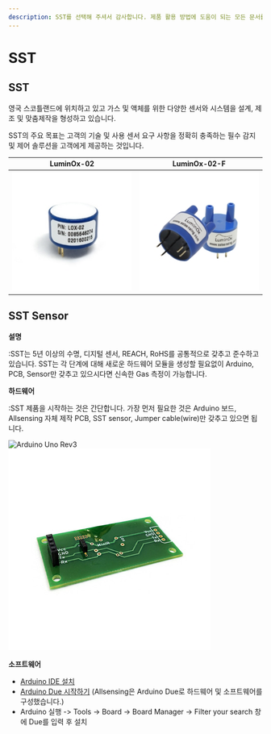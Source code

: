 ```yaml
---
description: SST를 선택해 주셔서 감사합니다. 제품 활용 방법에 도움이 되는 모든 문서를 제공합니다.
---
```


# SST

## SST

영국 스코틀랜드에 위치하고 있고 가스 및 액체를 위한 다양한 센서와 시스템을 설계, 제조 및 맞춤제작을 형성하고 있습니다.

SST의 주요 목표는 고객의 기술 및 사용 센서 요구 사항을 정확히 충족하는 필수 감지 및 제어 솔루션을 고객에게 제공하는 것입니다.

| LuminOx-02                                                     | LuminOx-02-F                                      |
| -------------------------------------------------------------- | ------------------------------------------------- |
| ![](<../../.gitbook/assets/lox-o2 250250 (1) (1) (1) (1).jpg>) | ![](../../.gitbook/assets/LumiOx-o2-F250x250.jpg) |

## SST Sensor

**설명**

:SST는 5년 이상의 수명, 디지털 센서, REACH, RoHS를 공통적으로 갖추고 준수하고 있습니다. SST는 각 단계에 대해 새로운 하드웨어 모듈을 생성할 필요없이 Arduino, PCB, Sensor만 갖추고 있으시다면 신속한 Gas 측정이 가능합니다.

**하드웨어**

:SST 제품을 시작하는 것은 간단합니다. 가장 먼저 필요한 것은 Arduino 보드, Allsensing 자체 제작 PCB, SST sensor, Jumper cable(wire)만 갖추고 있으면 됩니다.

![Arduino Uno Rev3](<../../.gitbook/assets/arduino\_uno r3.jpg>) ![PCB](../../.gitbook/assets/PCB.jpg)

**소프트웨어**

* [Arduino IDE 설치](https://www.arduino.cc/en/software)
* [Arduino Due 시작하기](https://www.arduino.cc/en/Guide/ArduinoDue) (Allsensing은 Arduino Due로 하드웨어 및 소프트웨어를 구성했습니다.)
* Arduino 실행 -> Tools -> Board -> Board Manager -> Filter your search 창에 Due를 입력 후 설치

